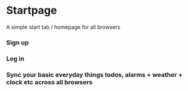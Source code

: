 # Startpage

A simple start tab / homepage for all browsers

### Sign up
### Log in
### Sync your basic everyday things todos, alarms + weather + clock etc across all browsers